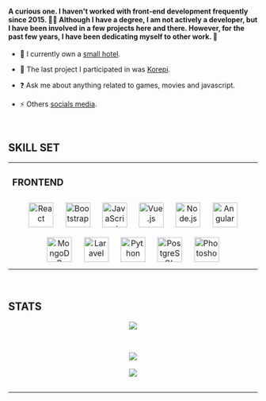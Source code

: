 #### A curious one. I haven't worked with front-end development frequently since 2015. 👨‍💻 Although I have a degree, I am not actively a developer, but I have been involved in a few projects here and there. However, for the past few years, I have been dedicating myself to other work. 🚀  
  

- 🏨 I currently own a [small hotel](https://instagram.com/cantinhodosossegohotel).  
  

- 🌱 The last project I participated in was [Korepi](https://github.com/Korepi/Korepi).  
  

- ❓ Ask me about anything related to games, movies and javascript.  
  

- ⚡ Others [socials media](https://slat.cc/sabala).  
  
<br/>  

## SKILL SET  
<table><tr><td valign="baseline" width="55%">

### FRONTEND  
<div align="center">  
<a href="https://reactjs.org/" target="_blank"><img style="margin: 10px" src="https://profilinator.rishav.dev/skills-assets/react-original-wordmark.svg" alt="React" height="50" /></a>  
<a href="https://getbootstrap.com/docs/3.4/javascript/" target="_blank"><img style="margin: 10px" src="https://profilinator.rishav.dev/skills-assets/bootstrap-plain.svg" alt="Bootstrap" height="50" /></a>  
<a href="https://www.javascript.com/" target="_blank"><img style="margin: 10px" src="https://profilinator.rishav.dev/skills-assets/javascript-original.svg" alt="JavaScript" height="50" /></a>  
<a href="https://vuejs.org/" target="_blank"><img style="margin: 10px" src="https://profilinator.rishav.dev/skills-assets/vuejs-original-wordmark.svg" alt="Vue.js" height="50" /></a>  
<a href="https://nodejs.org/" target="_blank"><img style="margin: 10px" src="https://profilinator.rishav.dev/skills-assets/nodejs-original-wordmark.svg" alt="Node.js" height="50" /></a>  
<a href="https://angular.io/" target="_blank"><img style="margin: 10px" src="https://profilinator.rishav.dev/skills-assets/angularjs-original.svg" alt="Angular" height="50" /></a>  
<a href="https://www.mongodb.com/" target="_blank"><img style="margin: 10px" src="https://profilinator.rishav.dev/skills-assets/mongodb-original-wordmark.svg" alt="MongoDB" height="50" /></a>  
<a href="https://laravel.com/" target="_blank"><img style="margin: 10px" src="https://profilinator.rishav.dev/skills-assets/laravel-plain-wordmark.svg" alt="Laravel" height="50" /></a>  
<a href="https://www.python.org/" target="_blank"><img style="margin: 10px" src="https://profilinator.rishav.dev/skills-assets/python-original.svg" alt="Python" height="50" /></a>  
<a href="https://www.postgresql.org/" target="_blank"><img style="margin: 10px" src="https://profilinator.rishav.dev/skills-assets/postgresql-original-wordmark.svg" alt="PostgreSQL" height="50" /></a>  
<a href="https://www.adobe.com/in/products/photoshop.html" target="_blank"><img style="margin: 10px" src="https://profilinator.rishav.dev/skills-assets/photoshop-plain.svg" alt="Photoshop" height="50" /></a>  
</div>
</td></tr></table>  
<br/>  

## STATS 
<div align="center"><img src="https://github-readme-stats.vercel.app/api/top-langs/?username=sabala&hide_border=true&layout=compact" align="center" /></div>  

<br/>

##  

<div align="center">
            <a href="https://ko-fi.com/sabala" target="_blank" style="display: inline-block;">
                <img
                    src="https://img.shields.io/badge/Donate-Ko--fi-F16061.svg?style=flat-square&logo=ko-fi" 
                    align="center"
                />
            </a>
</div>

<br />

<div align="center">
<img src="https://komarev.com/ghpvc/?username=sabala&&style=flat-square" align="center" />
</div>  
<br/>  

----
